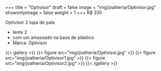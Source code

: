 +++
title = "Optivisor"
draft = false
image = "img/joalheria/Optivisor.jpg"
showonlyimage = false
weight = 1
+++
<span class="price">R$ 335</span>

<!--more-->

Optivisor 2	lupa de pala

- lente 2
- com um amassado na base de plástico
- Marca: Optivisor

{{< gallery >}}
{{< figure src="img/joalheria/Optivisor.jpg" >}}
{{< figure src="img/joalheria/Optivisor1.jpg" >}}
{{< figure src="img/joalheria/Optivisor2.jpg" >}}
{{< /gallery >}}
